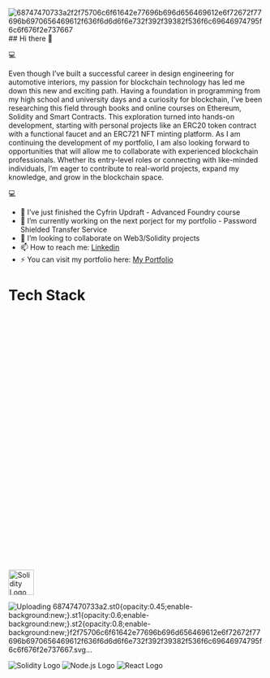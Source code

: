 ![68747470733a2f2f75706c6f61642e77696b696d656469612e6f72672f77696b6970656469612f636f6d6d6f6e732f392f39382f536f6c69646974795f6c6f676f2e737667](https://github.com/user-attachments/assets/934cfe71-b6e9-484c-b06a-47a946962ed5)## Hi there 👋

💻

Even though I’ve built a successful career in design engineering for automotive interiors, my passion for blockchain technology has led me down this new and exciting path. Having a foundation in programming from my high school and university days and a curiosity for blockchain, I’ve been researching this field through books and online courses on Ethereum, Solidity and Smart Contracts. This exploration turned into hands-on development, starting with personal projects like an ERC20 token contract with a functional faucet and an ERC721 NFT minting platform. 
As I am continuing the development of my portfolio, I am also looking forward to opportunities that will allow me to collaborate with experienced blockchain professionals. Whether its entry-level roles or connecting with like-minded individuals, I’m eager to contribute to real-world projects, expand my knowledge, and grow in the blockchain space.

💻


- 🌱 I’ve just finished the Cyfrin Updraft - Advanced Foundry course 
- 🔭 I’m currently working on the next porject for my portfolio - Password Shielded Transfer Service
- 👯 I’m looking to collaborate on Web3/Solidity projects 
- 📫 How to reach me: [Linkedin](https://www.linkedin.com/in/mihai-hanga-03712749/)
- ⚡ You can visit my portfolio here:  [My Portfolio](https://mihaihanga-portfolio.netlify.app/)


# Tech Stack


<svg xmlns="http://www.w3.org/2000/svg" viewBox="0 0 400 400">
  <g fill="#C1C1E1"> <!-- Change fill to a lighter color -->
    <a href="https://soliditylang.org" target="_blank">
        <img src="https://upload.wikimedia.org/wikipedia/commons/9/98/Solidity_logo.svg" alt="Solidity Logo" width="50">
    </a>
  </g>
</svg>

![Uploading 68747470733a2<svg xmlns="http://www.w3.org/2000/svg" viewBox="0 0 523.9 813"><style type="text/css">.st0{opacity:0.45;enable-background:new;}.st1{opacity:0.6;enable-background:new;}.st2{opacity:0.8;enable-background:new;}</style><path class="st0" d="M391.9 0l-130.7 232.3H0L130.6 0 391.9 0"/><path class="st1" d="M261.2 232.3h261.3L391.9 0h-261.3L261.2 232.3z"/><path class="st2" d="M130.6 464.5l130.6-232.2L130.6 0 0 232.3 130.6 464.5z"/><path class="st0" d="M131.9 813l130.7-232.3h261.3L393.2 813H131.9"/><path class="st1" d="M262.6 580.7h-261.3L131.9 813H393.2L262.6 580.7z"/><path class="st2" d="M393.2 348.5l-130.6 232.2L393.2 813l130.7-232.3L393.2 348.5z"/></svg>f2f75706c6f61642e77696b696d656469612e6f72672f77696b6970656469612f636f6d6d6f6e732f392f39382f536f6c69646974795f6c6f676f2e737667.svg…]()




![Solidity Logo](https://upload.wikimedia.org/wikipedia/commons/9/98/Solidity_logo.svg)
![Node.js Logo](https://nodejs.org/static/images/logo.svg)
![React Logo](https://upload.wikimedia.org/wikipedia/commons/a/a7/React-icon.svg)




